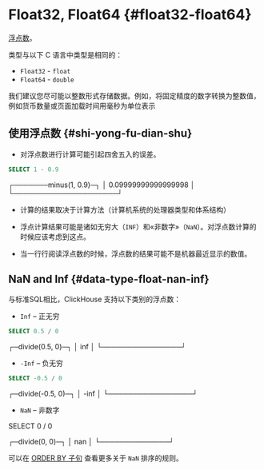 # Float32, Float64 {#float32-float64}

[浮点数](https://en.wikipedia.org/wiki/IEEE_754)。

类型与以下 C 语言中类型是相同的：

- `Float32` - `float`
- `Float64` - `double`

我们建议您尽可能以整数形式存储数据。例如，将固定精度的数字转换为整数值，例如货币数量或页面加载时间用毫秒为单位表示

## 使用浮点数 {#shi-yong-fu-dian-shu}

- 对浮点数进行计算可能引起四舍五入的误差。

<!-- -->

``` sql
SELECT 1 - 0.9
```

  ┌───────minus(1, 0.9)─┐
  │ 0.09999999999999998 │
  └─────────────────────┘

- 计算的结果取决于计算方法（计算机系统的处理器类型和体系结构）

- 浮点计算结果可能是诸如无穷大（`INF`）和«非数字»（`NaN`）。对浮点数计算的时候应该考虑到这点。

- 当一行行阅读浮点数的时候，浮点数的结果可能不是机器最近显示的数值。

## NaN and Inf {#data-type-float-nan-inf}

与标准SQL相比，ClickHouse 支持以下类别的浮点数：

- `Inf` – 正无穷

<!-- -->

``` sql
SELECT 0.5 / 0
```

  ┌─divide(0.5, 0)─┐
  │            inf │
  └────────────────┘

- `-Inf` – 负无穷

<!-- -->

``` sql
SELECT -0.5 / 0
```

  ┌─divide(-0.5, 0)─┐
  │            -inf │
  └─────────────────┘

- `NaN` – 非数字

<!-- -->

  SELECT 0 / 0

  ┌─divide(0, 0)─┐
  │          nan │
  └──────────────┘

可以在 [ORDER BY 子句](../query_language/select.md) 查看更多关于 `NaN` 排序的规则。

